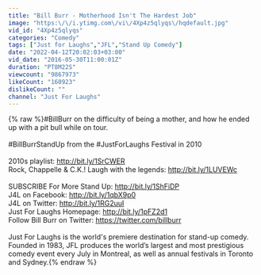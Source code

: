 ```yaml
---
title: "Bill Burr - Motherhood Isn't The Hardest Job"
image: "https:\/\/i.ytimg.com\/vi\/4Xp4z5qlyqs\/hqdefault.jpg"
vid_id: "4Xp4z5qlyqs"
categories: "Comedy"
tags: ["Just for Laughs","JFL","Stand Up Comedy"]
date: "2022-04-12T20:02:03+03:00"
vid_date: "2016-05-30T11:00:01Z"
duration: "PT8M22S"
viewcount: "9867973"
likeCount: "160923"
dislikeCount: ""
channel: "Just For Laughs"
---
```

{% raw %}#BillBurr on the difficulty of being a mother, and how he ended up with a pit bull while on tour.<br /><br />#BillBurrStandUp from the #JustForLaughs Festival in 2010<br /><br />2010s playlist: <a rel="nofollow" target="blank" href="http://bit.ly/1SrCWER">http://bit.ly/1SrCWER</a><br />Rock, Chappelle &amp; C.K.! Laugh with the legends: <a rel="nofollow" target="blank" href="http://bit.ly/1LUVEWc">http://bit.ly/1LUVEWc</a><br /><br />SUBSCRIBE For More Stand Up: <a rel="nofollow" target="blank" href="http://bit.ly/1ShFiDP">http://bit.ly/1ShFiDP</a><br />J4L on Facebook: <a rel="nofollow" target="blank" href="http://bit.ly/1qbX9p0">http://bit.ly/1qbX9p0</a><br />J4L on Twitter: <a rel="nofollow" target="blank" href="http://bit.ly/1RG2uuI">http://bit.ly/1RG2uuI</a><br />Just For Laughs Homepage: <a rel="nofollow" target="blank" href="http://bit.ly/1pFZ2d1">http://bit.ly/1pFZ2d1</a><br />Follow Bill Burr on Twitter: <a rel="nofollow" target="blank" href="https://twitter.com/billburr">https://twitter.com/billburr</a><br /><br />Just For Laughs is the world's premiere destination for stand-up comedy. Founded in 1983, JFL produces the world’s largest and most prestigious comedy event every July in Montreal, as well as annual festivals in Toronto and Sydney.{% endraw %}
